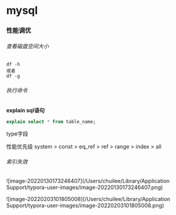 # mysql

### 性能调优

###### 查看磁盘空间大小

```shell
df -h
或者
df -g
```



###### 执行命令

**explain sql语句**

```sql
explain select * from table_name;
```

type字段

性能优先级 system > const > eq_ref > ref > range > index > all

###### 索引失效

![image-20220130173246407](/Users/chuilee/Library/Application Support/typora-user-images/image-20220130173246407.png)

![image-20220203101805008](/Users/chuilee/Library/Application Support/typora-user-images/image-20220203101805008.png)
